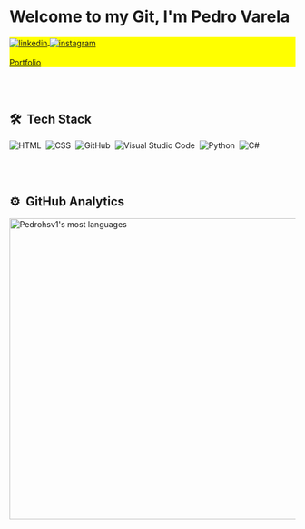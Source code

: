 <h1 align="left">Welcome to my Git, I'm Pedro Varela</h1>
<p align="left" style="background:yellow">
<a href="https://www.linkedin.com/in/pedro-varela-185051220/" target="_blank">
  <img align="center" src="https://img.shields.io/badge/-Pedrohsv1-05122A?style=flat&logo=linkedin" alt="linkedin"/>
</a>
  
<a href="https://instagram.com/pedro_varelaa" target="_blank">
 <img align="center" src="https://img.shields.io/badge/-pedro_varelaa-05122A?style=flat&logo=instagram" alt="instagram"/>
</a>
 <br><br>
 <a href="https://portfolio-pedrohsv1.vercel.app/" target="_blank">
   Portfolio
</a>
</p>

<br><br>

## 🛠 &nbsp;Tech Stack

![HTML](https://img.shields.io/badge/-HTML-05122A?style=flat&logo=HTML5)&nbsp;
![CSS](https://img.shields.io/badge/-CSS-05122A?style=flat&logo=CSS3&logoColor=1572B6)&nbsp;
![GitHub](https://img.shields.io/badge/-GitHub-05122A?style=flat&logo=github)&nbsp;
![Visual Studio Code](https://img.shields.io/badge/-Visual%20Studio%20Code-05122A?style=flat&logo=visual-studio-code&logoColor=007ACC)&nbsp;
![Python](https://img.shields.io/badge/-Python-05122A?style=flat&logo=python)&nbsp;
![C#](https://img.shields.io/badge/-Csharp-05122A?style=flat&logo=csharp)&nbsp;

<br><br>

## ⚙️ &nbsp;GitHub Analytics

<p align="left">
 <!--
<img width="530em" src="https://github-readme-stats.vercel.app/api?username=Pedrohsv1&show_icons=true&theme=radical" alt="Pedrohsv1's stats"/>
-->
<img width="530em" src="https://github-readme-stats.vercel.app/api/top-langs/?username=Pedrohsv1&layout=compact&theme=radical" alt="Pedrohsv1's most languages"/>
</p>

<br><br>


<!--
**maykbrito/maykbrito** is a ✨ _special_ ✨ repository because its `README.md` (this file) appears on your GitHub profile.
Here are some ideas to get you started:
- 🔭 I’m currently working on ...
- 🌱 I’m currently learning ...
- 👯 I’m looking to collaborate on ...
- 🤔 I’m looking for help with ...
- 💬 Ask me about ...
- 📫 How to reach me: ...
- 😄 Pronouns: ...
- ⚡ Fun fact: ...
-->

